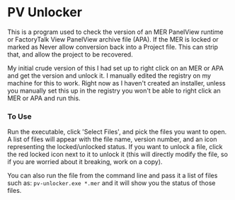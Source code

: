 # PV Unlocker

This is a program used to check the version of an MER PanelView runtime or FactoryTalk View PanelView archive file (APA). If the MER is locked or marked as Never allow conversion back into a Project file. This can strip that, and allow the project to be recovered.

My initial crude version of this I had set up to right click on an MER or APA and get the version and unlock it. I manually edited the registry on my machine for this to work. Right now as I haven't created an installer, unless you manually set this up in the registry you won't be able to right click an MER or APA and run this.

### To Use
Run the executable, click 'Select Files', and pick the files you want to open. A list of files will appear with the file name, version number, and an icon representing the locked/unlocked status. If you want to unlock a file, click the red locked icon next to it to unlock it (this will directly modify the file, so if you are worried about it breaking, work on a copy).

You can also run the file from the command line and pass it a list of files such as: `pv-unlocker.exe *.mer` and it will show you the status of those files.